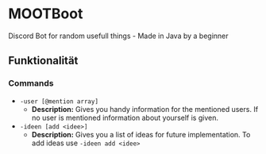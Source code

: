 # MOOTBoot
Discord Bot for random usefull things - Made in Java by a beginner
## Funktionalität
### Commands
- `-user [@mention array]`
    - **Description:** Gives you handy information for the mentioned users. If no user is mentioned information about yourself is given.
- `-ideen [add <idee>]`
    - **Description:** Gives you a list of ideas for future implementation. To add ideas use `-ideen add <idee>`
